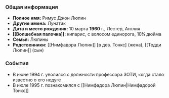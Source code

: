 ### Общая информация
- **Полное имя:** Римус Джон Люпин
- **Другие имена:** Лунатик
- **Дата и место рождения:** 10 марта **1960** г., Лестер, Англия
- **[[Волшебная палочка]]:** кипарис, с волосом единорога, 10¼ дюйма
- **Семья:** Люпины
- **Родственники:** [[Нимфадора Люпин]] [в дев. Тонкс] (жена), [[Тедди Люпин]] (сын)

### События
- В июне 1994 г. уволился с должности профессора ЗОТИ, когда стало известно о его недуге
- В июле 1995 г. познакомился с [[Нимфадора Люпин|Нимфадорой Тонкс]]